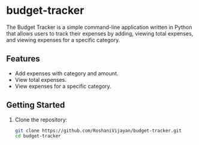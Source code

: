 # budget-tracker

The Budget Tracker is a simple command-line application written in Python that allows users to track their expenses by adding, viewing total expenses, and viewing expenses for a specific category.

## Features

- Add expenses with category and amount.
- View total expenses.
- View expenses for a specific category.

## Getting Started

1. Clone the repository:

   ```bash
   git clone https://github.com/RoshaniVijayan/budget-tracker.git
   cd budget-tracker

